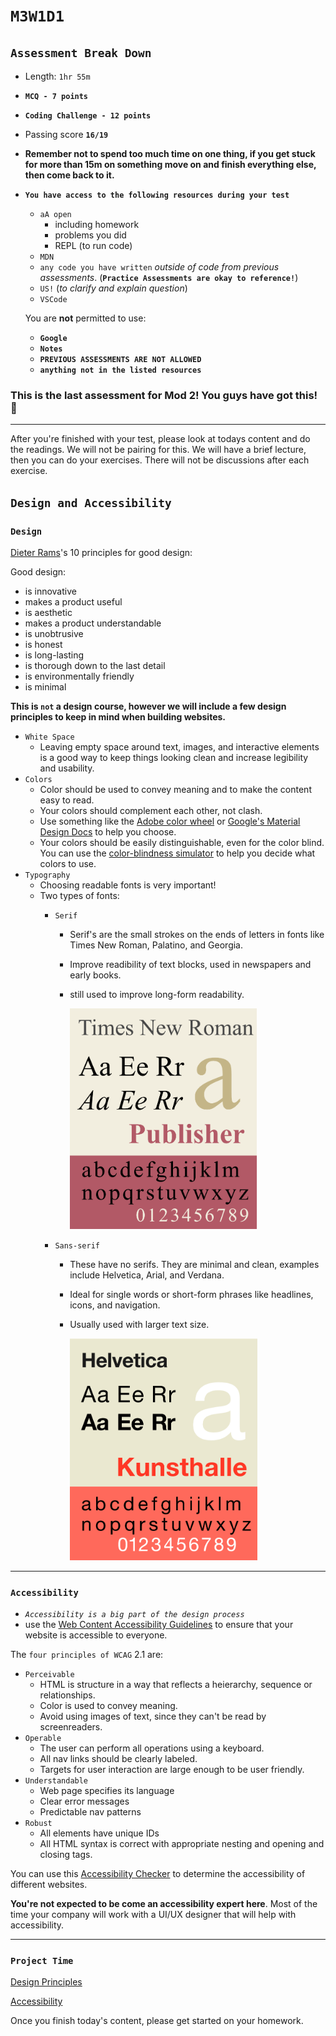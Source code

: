 # `M3W1D1`

## `Assessment Break Down`

- Length: `1hr 55m`
- **`MCQ - 7 points`**
- **`Coding Challenge - 12 points`**

- Passing score **`16/19`**

- **Remember not to spend too much time on one thing, if you get stuck for more than 15m on something move on and finish everything else, then come back to it.**

- **`You have access to the following resources during your test`**

  - `aA open`
    - including homework
    - problems you did
    - REPL (to run code)
  - `MDN`
  - `any code you have written` *outside of code from previous assessments*. (**`Practice Assessments are okay to reference!`**)
  - `US!` (*to clarify and explain question*)
  - `VSCode`

  You are **not** permitted to use:

  - **`Google`**
  - **`Notes`**
  - **`PREVIOUS ASSESSMENTS ARE NOT ALLOWED`**
  - **`anything not in the listed resources`**

### This is the last assessment for Mod 2! You guys have got this! 🙂

---

After you're finished with your test, please look at todays content and do the readings. We will not be pairing for this. We will have a brief lecture, then you can do your exercises. There will not be discussions after each exercise.

## `Design and Accessibility`

### **`Design`**

[Dieter Rams](https://en.wikipedia.org/wiki/Dieter_Rams)'s 10 principles for good design:

Good design:

- is innovative
- makes a product useful
- is aesthetic
- makes a product understandable
- is unobtrusive
- is honest
- is long-lasting
- is thorough down to the last detail
- is environmentally friendly
- is minimal

**This is `not` a design course, however we will include a few design principles to keep in mind when building websites.**

- `White Space`
  - Leaving empty space around text, images, and interactive elements is a good way to keep things looking clean and increase legibility and usability.
- `Colors`
  - Color should be used to convey meaning and to make the content easy to read.
  - Your colors should complement each other, not clash.
  - Use something like the [Adobe color wheel](https://color.adobe.com/create/color-wheel) or [Google's Material Design Docs](https://material.io/design/color/the-color-system.html) to help you choose.
  - Your colors should be easily distinguishable, even for the color blind. You can use the [color-blindness simulator](https://www.color-blindness.com/coblis-color-blindness-simulator/) to help you decide what colors to use.
- `Typography`
  - Choosing readable fonts is very important!
  - Two types of fonts:
    - `Serif`
      - Serif's are the small strokes on the ends of letters in fonts like Times New Roman, Palatino, and Georgia.
      - Improve readibility of text blocks, used in newspapers and early books.
      - still used to improve long-form readability.

        <img src='./lecture/serif.png' ref='serif' width='300'>

    - `Sans-serif`
      - These have no serifs. They are minimal and clean, examples include Helvetica, Arial, and Verdana.
      - Ideal for single words or short-form phrases like headlines, icons, and navigation.
      - Usually used with larger text size.

        <img src='./lecture/sansSerif.png' ref='serif' width='300'>

---

### **`Accessibility`**

- *`Accessibility is a big part of the design process`*
- use the [Web Content Accessibility Guidelines](https://www.w3.org/TR/WCAG21/) to ensure that your website is accessible to everyone.

The `four principles of WCAG` 2.1 are:

- `Perceivable`
  - HTML is structure in a way that reflects a heierarchy, sequence or relationships.
  - Color is used to convey meaning.
  - Avoid using images of text, since they can't be read by screenreaders.
- `Operable`
  - The user can perform all operations using a keyboard.
  - All nav links should be clearly labeled.
  - Targets for user interaction are large enough to be user friendly.
- `Understandable`
  - Web page specifies its language
  - Clear error messages
  - Predictable nav patterns
- `Robust`
  - All elements have unique IDs
  - All HTML syntax is correct with appropriate nesting and opening and closing tags.

You can use this [Accessibility Checker](https://www.accessibilitychecker.org/) to determine the accessibility of different websites.

**You're not expected to be come an accessibility expert here**. Most of the time your company will work with a UI/UX designer that will help with accessibility.

---

### `Project Time`

[Design Principles](https://open.appacademy.io/learn/js-py---pt-may-2022-online/week-13---html-and-css/exercise--design-principles)

[Accessibility](https://open.appacademy.io/learn/js-py---pt-may-2022-online/week-13---html-and-css/exercise--accessibility)

Once you finish today's content, please get started on your homework.
